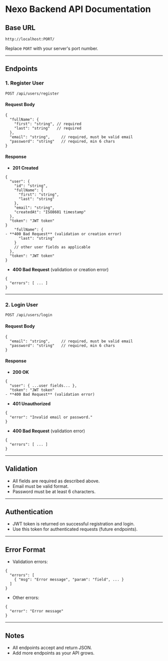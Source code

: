 # Nexo Backend API Documentation

## Base URL
```
http://localhost:PORT/
```
Replace `PORT` with your server's port number.

---

## Endpoints

### 1. Register User
`POST /api/users/register`

#### Request Body
```
{
  "fullName": {
    "first": "string", // required
    "last": "string"   // required
  },
  "email": "string",     // required, must be valid email
  "password": "string"   // required, min 6 chars
}
```

#### Response
- **201 Created**
```
{
  "user": {
    "id": "string",
    "fullName": {
      "first": "string",
      "last": "string"
    },
    "email": "string",
    "createdAt": "ISO8601 timestamp"
  },
  "token": "JWT token"
}
    "fullName": {
- **400 Bad Request** (validation or creation error)
      "last": "string"
    }
    // other user fields as applicable
  },
  "token": "JWT token"
}
```
- **400 Bad Request** (validation or creation error)
```
{
  "errors": [ ... ]
}
```

---

### 2. Login User
`POST /api/users/login`

#### Request Body
```
{
  "email": "string",     // required, must be valid email
  "password": "string"   // required, min 6 chars
}
```

#### Response
- **200 OK**
```
{
  "user": { ...user fields... },
  "token": "JWT token"
- **400 Bad Request** (validation error)
```
- **401 Unauthorized**
```
{
  "error": "Invalid email or password."
}
```
- **400 Bad Request** (validation error)
```
{
  "errors": [ ... ]
}
```

---

## Validation
- All fields are required as described above.
- Email must be valid format.
- Password must be at least 6 characters.

---

## Authentication
- JWT token is returned on successful registration and login.
- Use this token for authenticated requests (future endpoints).

---

## Error Format
- Validation errors:
```
{
  "errors": [
    { "msg": "Error message", "param": "field", ... }
  ]
}
```
- Other errors:
```
{
  "error": "Error message"
}
```

---

## Notes
- All endpoints accept and return JSON.
- Add more endpoints as your API grows.

